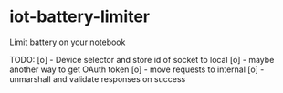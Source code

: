 # iot-battery-limiter
Limit battery on your notebook

TODO:
  [o] - Device selector and store id of socket to local
  [o] - maybe another way to get OAuth token
  [o] - move requests to internal
  [o] - unmarshall and validate responses on success
